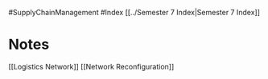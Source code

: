 #SupplyChainManagement #Index
[[../Semester 7 Index|Semester 7 Index]]

# Notes
[[Logistics Network]]
[[Network Reconfiguration]]

